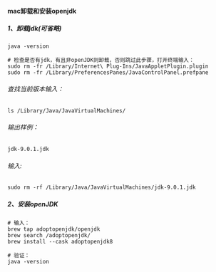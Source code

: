 #### mac卸载和安装openjdk

##### 1、卸载jdk(可省略)

```
java -version 

# 检查是否有jdk，有且非openJDK则卸载，否则跳过此步骤，打开终端输入：
sudo rm -fr /Library/Internet\ Plug-Ins/JavaAppletPlugin.plugin
sudo rm -fr /Library/PreferencesPanes/JavaControlPanel.prefpane
```

###### 查找当前版本输入：

```
ls /Library/Java/JavaVirtualMachines/
```

###### 输出样例：

```
jdk-9.0.1.jdk
```

###### 输入:

```
sudo rm -rf /Library/Java/JavaVirtualMachines/jdk-9.0.1.jdk
```

##### 2、安装openJDK

```
# 输入：
brew tap adoptopenjdk/openjdk
brew search /adoptopenjdk/
brew install --cask adoptopenjdk8

# 验证：
java -version
```


